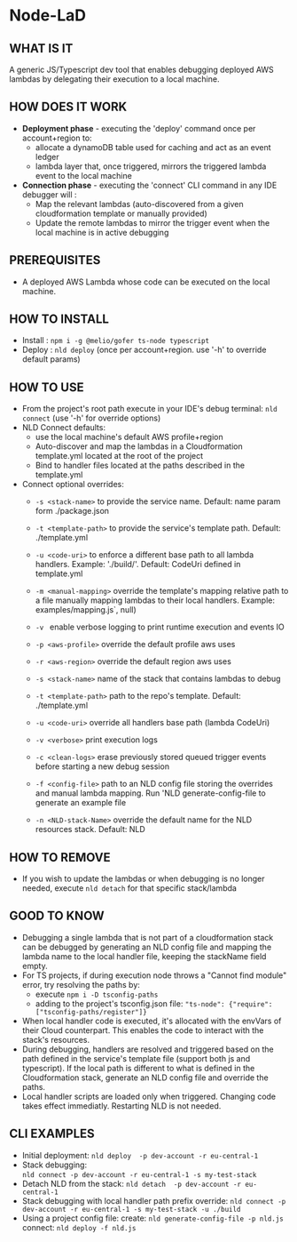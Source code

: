 # Node-LaD 
## WHAT IS IT 
A generic JS/Typescript dev tool that enables debugging deployed AWS lambdas by delegating their execution to a local machine. 

## HOW DOES IT WORK 
* __Deployment phase__ - executing the 'deploy' command once per account+region to:
    - allocate a dynamoDB table used for caching and act as an event ledger
    - lambda layer that, once triggered, mirrors the triggered lambda event to the local machine
* __Connection phase__ - executing the 'connect' CLI command in any IDE debugger will :
    - Map the relevant lambdas (auto-discovered from a given cloudformation template or manually provided)
    - Update the remote lambdas to mirror the trigger event when the local machine is in active debugging

## PREREQUISITES 
* A deployed AWS Lambda whose code can be executed on the local machine.

## HOW TO INSTALL 
* Install : `npm i -g @melio/gofer ts-node typescript`
* Deploy : `nld deploy` (once per account+region. use '-h' to override default params)

## HOW TO USE 
* From the project's root path execute in your IDE's debug terminal: `nld connect` (use '-h' for override options)
* NLD Connect defaults:
    - use the local machine's default AWS profile+region
    - Auto-discover and map the lambdas in a Cloudformation template.yml located at the root of the project
    - Bind to handler files located at the paths described in the template.yml
* Connect optional overrides:
    - `-s <stack-name>`   to provide the service name. Default: name param form ./package.json
    - `-t <template-path>`  to provide the service's template path. Default: ./template.yml
    - `-u <code-uri>`       to enforce a different base path to all lambda handlers. 
                                Example: './build/'. Default: CodeUri defined in template.yml
    - `-m <manual-mapping>` override the template's mapping relative path to a file manually mapping lambdas to their local handlers. 
                                Example: examples/mapping.js`, null)
    - `-v `                 enable verbose logging to print runtime execution and events IO

    - `-p <aws-profile>`    override the default profile aws uses
    - `-r <aws-region>`     override the default region aws uses
    - `-s <stack-name>`     name of the stack that contains lambdas to debug
    - `-t <template-path>`  path to the repo's template. Default: ./template.yml
    - `-u <code-uri>`       override all handlers base path (lambda CodeUri)
    - `-v <verbose>`        print execution logs
    - `-c <clean-logs>`     erase previously stored queued trigger events before starting a new debug session
    - `-f <config-file>`    path to an NLD config file storing the overrides and manual lambda mapping. Run 'NLD generate-config-file to generate an example file
    - `-n <NLD-stack-Name>` override the default name for the NLD resources stack. Default: NLD
## HOW TO REMOVE
* If you wish to update the lambdas or when debugging is no longer needed, execute `nld detach` for that specific stack/lambda

## GOOD TO KNOW 
* Debugging a single lambda that is not part of a cloudformation stack can be debugged by 
    generating an NLD config file and mapping the lambda name to the local handler file, keeping the stackName field empty. 
* For TS projects, if during execution node throws a "Cannot find module" error, try resolving the paths by:
  - execute `npm i -D tsconfig-paths`
  - adding to the project's tsconfig.json file: `"ts-node": {"require": ["tsconfig-paths/register"]}`
* When local handler code is executed, it's allocated with the envVars of their Cloud counterpart.
    This enables the code to interact with the stack's resources. 
* During debugging, handlers are resolved and triggered based on the path defined in the service's template file (support both js and typescript). 
    If the local path is different to what is defined in the Cloudformation stack, generate an NLD config file and override the paths.
* Local handler scripts are loaded only when triggered. Changing code takes effect immediatly. Restarting NLD is not needed.

## CLI EXAMPLES
* Initial deployment: 
    `nld deploy  -p dev-account -r eu-central-1`
* Stack debugging:    
    `nld connect -p dev-account -r eu-central-1 -s my-test-stack`
* Detach NLD from the stack:
    `nld detach  -p dev-account -r eu-central-1`
* Stack debugging with local handler path prefix override:
    `nld connect -p dev-account -r eu-central-1 -s my-test-stack -u ./build`
* Using a project config file:
    create:  `nld generate-config-file -p nld.js`
    connect: `nld deploy -f nld.js`

